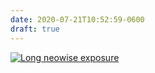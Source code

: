 ```yaml
---
date: 2020-07-21T10:52:59-0600
draft: true
---
```




[![Long neowise exposure](https://live.staticflickr.com/65535/50135255036_e4fa5b6a29_c.jpg)](https://www.flickr.com/photos/ianwhitney/50135255036 "Long neowise exposure")



